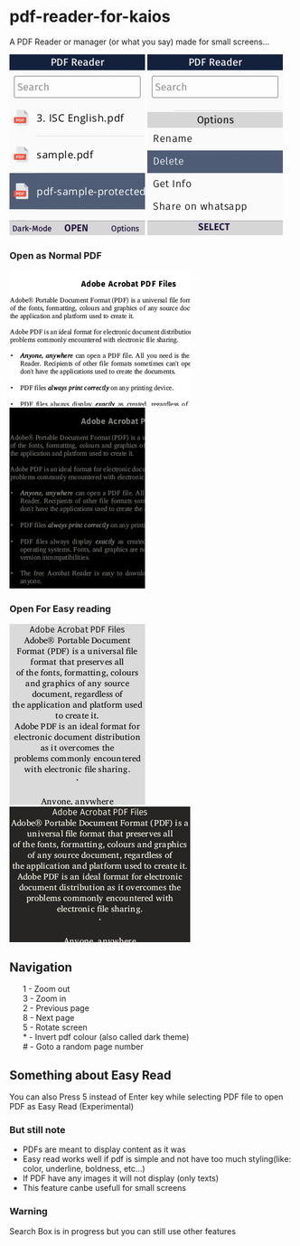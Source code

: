 # pdf-reader-for-kaios
A PDF Reader or manager (or what you say) made for small screens...


![image](/assets/index.png)
![image](/assets/index2.png)<br>
### Open as Normal PDF<br>
![image](/assets/pdf.png)
![image](/assets/pdf_dark.png)<br>
### Open For Easy reading<br>
![image](/assets/easy.png)
![image](/assets/easy_dark.png)

## Navigation
<ul>
1 - Zoom out <br>
3 - Zoom in <br>
2 - Previous page <br>
8 - Next page <br>
5 - Rotate screen <br>
* - Invert pdf colour (also called dark theme) <br>
# - Goto a random page number
</ul>
  
## Something about Easy Read
You can also Press 5 instead of Enter key while selecting PDF file to open PDF as Easy Read (Experimental)
### But still note 
* PDFs are meant to display content as it was
* Easy read works well if pdf is simple and not have too much styling(like: color, underline, boldness, etc...)
* If PDF have any images it will not display (only texts)
* This feature canbe usefull for small screens

### Warning
Search Box is in progress but you can still use other features
